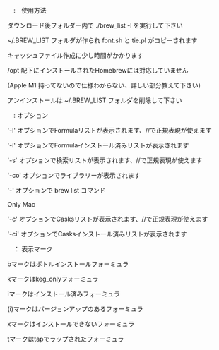 　:　使用方法

ダウンロード後フォルダー内で ./brew_list -l を実行して下さい

~/.BREW_LIST フォルダが作られ font.sh と tie.pl がコピーされます

キャッシュファイル作成に少し時間がかかります

/opt 配下にインストールされたHomebrewには対応していません

(Apple M1 持ってないので仕様わからない、詳しい部分教えて下さい)


アンインストールは ~/.BREW_LIST フォルダを削除して下さい

　: オプション

'-l' オプションでFormulaリストが表示されます、//で正規表現が使えます

'-i' オプションでFormulaインストール済みリストが表示されます

'-s' オプションで検索リストが表示されます、//で正規表現が使えます

'-co' オプションでライブラリーが表示されます

'-' オプションで brew list コマンド

Only Mac

'-c' オプションでCasksリストが表示されます、//で正規表現が使えます

'-ci' オプションでCasksインストール済みリストが表示されます

　： 表示マーク

bマークはボトルインストールフォーミュラ

kマークはkeg_onlyフォーミュラ

iマークはインストール済みフォーミュラ

(i)マークはバージョンアップのあるフォーミュラ

xマークはインストールできないフォーミュラ

tマークはtapでラップされたフォーミュラ

